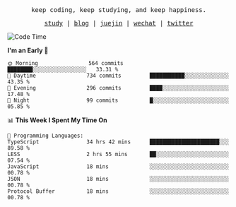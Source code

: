 <p align="center">
  <samp>
    <span>keep coding, keep studying, and keep happiness.</span>
  </samp>
</p>

<p align="center">
  <samp>
    <a href="https://github.com/ouduidui/fe-study">study</a> |
    <a href="https://deweyou.me">blog</a>  |
    <a href="https://juejin.cn/user/4309700183594366">juejin</a> |
    <a href="https://user-images.githubusercontent.com/54696834/165071004-6509e3f2-90c3-448c-9d92-3da42b0c2021.jpeg">wechat</a> |
    <a href="https://twitter.com/ouduidui">twitter</a>
  </samp>
</p>

<!--START_SECTION:waka-->
![Code Time](http://img.shields.io/badge/Code%20Time-2%2C552%20hrs%2033%20mins-blue)

**I'm an Early 🐤** 

```text
🌞 Morning                564 commits         ████████░░░░░░░░░░░░░░░░░   33.31 % 
🌆 Daytime                734 commits         ███████████░░░░░░░░░░░░░░   43.35 % 
🌃 Evening                296 commits         ████░░░░░░░░░░░░░░░░░░░░░   17.48 % 
🌙 Night                  99 commits          █░░░░░░░░░░░░░░░░░░░░░░░░   05.85 % 
```


📊 **This Week I Spent My Time On** 

```text
💬 Programming Languages: 
TypeScript               34 hrs 42 mins      ██████████████████████░░░   89.58 % 
LESS                     2 hrs 55 mins       ██░░░░░░░░░░░░░░░░░░░░░░░   07.54 % 
JavaScript               18 mins             ░░░░░░░░░░░░░░░░░░░░░░░░░   00.78 % 
JSON                     18 mins             ░░░░░░░░░░░░░░░░░░░░░░░░░   00.78 % 
Protocol Buffer          18 mins             ░░░░░░░░░░░░░░░░░░░░░░░░░   00.78 % 
```


<!--END_SECTION:waka-->
